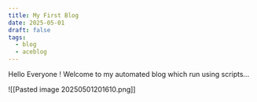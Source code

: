 ```yaml
---
title: My First Blog
date: 2025-05-01
draft: false
tags:
  - blog
  - aceblog
---
```



Hello Everyone ! Welcome to my automated blog which run using scripts...

![[Pasted image 20250501201610.png]]


